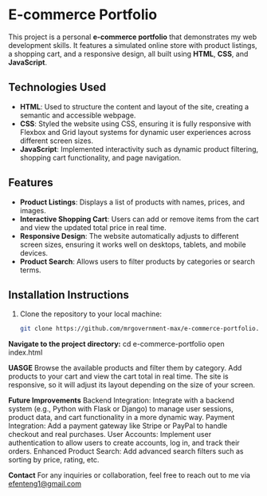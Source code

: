 
# E-commerce Portfolio

This project is a personal **e-commerce portfolio** that demonstrates my web development skills. It features a simulated online store with product listings, a shopping cart, and a responsive design, all built using **HTML**, **CSS**, and **JavaScript**.

## Technologies Used

- **HTML**: Used to structure the content and layout of the site, creating a semantic and accessible webpage.
- **CSS**: Styled the website using CSS, ensuring it is fully responsive with Flexbox and Grid layout systems for dynamic user experiences across different screen sizes.
- **JavaScript**: Implemented interactivity such as dynamic product filtering, shopping cart functionality, and page navigation.

## Features

- **Product Listings**: Displays a list of products with names, prices, and images.
- **Interactive Shopping Cart**: Users can add or remove items from the cart and view the updated total price in real time.
- **Responsive Design**: The website automatically adjusts to different screen sizes, ensuring it works well on desktops, tablets, and mobile devices.
- **Product Search**: Allows users to filter products by categories or search terms.

## Installation Instructions

1. Clone the repository to your local machine:

   ```bash
   git clone https://github.com/mrgovernment-max/e-commerce-portfolio.git
   
 **Navigate to the project directory:**
  cd e-commerce-portfolio
  open index.html

  **UASGE**
Browse the available products and filter them by category.
Add products to your cart and view the cart total in real time.
The site is responsive, so it will adjust its layout depending on the size of your screen.

**Future Improvements**
Backend Integration: Integrate with a backend system (e.g., Python with Flask or Django) to manage user sessions, product data, and cart functionality in a more dynamic way.
Payment Integration: Add a payment gateway like Stripe or PayPal to handle checkout and real purchases.
User Accounts: Implement user authentication to allow users to create accounts, log in, and track their orders.
Enhanced Product Search: Add advanced search filters such as sorting by price, rating, etc.

**Contact**
For any inquiries or collaboration, feel free to reach out to me via efenteng1@gmail.com

